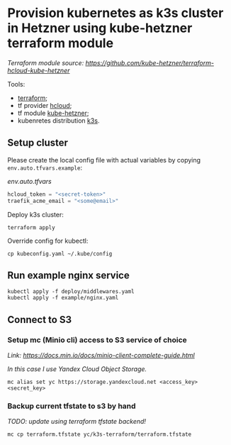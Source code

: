 # Provision kubernetes as k3s cluster in Hetzner using kube-hetzner terraform module

*Terraform module source: https://github.com/kube-hetzner/terraform-hcloud-kube-hetzner*

Tools:
- [terraform](https://www.terraform.io/);
- tf provider [hcloud](https://github.com/hetznercloud/terraform-provider-hcloud);
- tf module [kube-hetzner](https://github.com/kube-hetzner/terraform-hcloud-kube-hetzner);
- kubenretes distribution [k3s](https://github.com/k3s-io/k3s).

## Setup cluster

Please create the local config file with actual variables by copying `env.auto.tfvars.example`:

*env.auto.tfvars*

```terraform
hcloud_token = "<secret-token>"
traefik_acme_email = "<some@email>"
```

Deploy k3s cluster:

```shell
terraform apply
```

Override config for kubectl:

```shell
cp kubeconfig.yaml ~/.kube/config
```


## Run example nginx service

```shell
kubectl apply -f deploy/middlewares.yaml
kubectl apply -f example/nginx.yaml
```


## Connect to S3

### Setup mc (Minio cli) access to S3 service of choice

*Link: https://docs.min.io/docs/minio-client-complete-guide.html*

*In this case I use Yandex Cloud Object Storage.*

```shell
mc alias set yc https://storage.yandexcloud.net <access_key> <secret_key>
```


### Backup current tfstate to s3 by hand

*TODO: update using terraform tfstate backend!*

```shell
mc cp terraform.tfstate yc/k3s-terraform/terraform.tfstate
```
